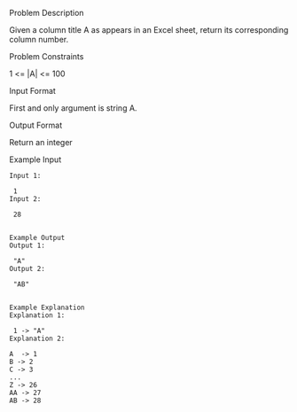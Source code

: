 Problem Description

Given a column title A as appears in an Excel sheet, return its corresponding column number.



Problem Constraints

1 <= |A| <= 100



Input Format

First and only argument is string A.



Output Format

Return an integer



Example Input
```
Input 1:

 1
Input 2:

 28


Example Output
Output 1:

 "A"
Output 2:

 "AB"


Example Explanation
Explanation 1:

 1 -> "A"
Explanation 2:

A  -> 1
B -> 2
C -> 3
...
Z -> 26
AA -> 27
AB -> 28 
